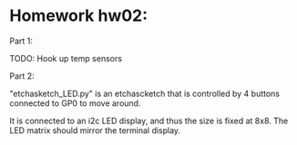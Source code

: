 # Homework hw02:

Part 1:

TODO: Hook up temp sensors

Part 2:

"etchasketch_LED.py" is an etchascketch that is controlled by 4 buttons connected to GP0 to move around. 

It is connected to an i2c LED display, and thus the size is fixed at 8x8. The LED matrix should mirror the terminal display.